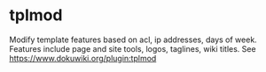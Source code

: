 # tplmod

Modify template features based on acl, ip addresses, days of week. Features include page and site tools, logos,
taglines, wiki titles. See https://www.dokuwiki.org/plugin:tplmod
